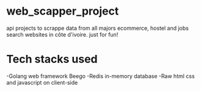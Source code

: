 # web_scapper_project
api projects to scrappe data from all majors ecommerce, hostel and jobs search websites in côte d'ivoire. just for fun!
# Tech stacks used
-Golang web framework Beego
-Redis in-memory database
-Raw html css and javascript on client-side
